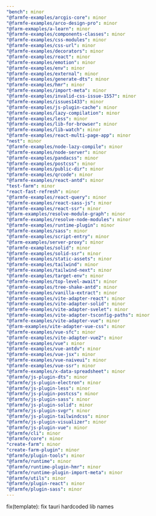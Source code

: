 ```yaml
---
"bench": minor
"@farmfe-examples/arcgis-core": minor
"@farmfe-examples/arco-design-pro": minor
"@farm-exmaples/a-learn": minor
"@farmfe-examples/components-classes": minor
"@farmfe-examples/css-modules": minor
"@farmfe-examples/css-url": minor
"@farmfe-examples/decorators": minor
"@farmfe-examples/react": minor
"@farmfe-examples/emotion": minor
"@farmfe-examples/env": minor
"@farmfe-examples/external": minor
"@farmfe-examples/generate-dts": minor
"@farmfe-examples/hmr": minor
"@farmfe-examples/import-meta": minor
"@farmfe-examples/invalid-css-issue-1557": minor
"@farmfe-examples/issues1433": minor
"@farmfe-examples/js-plugin-cache": minor
"@farmfe-examples/lazy-compilation": minor
"@farmfe-examples/less": minor
"@farmfe-examples/lib-for-browser": minor
"@farmfe-examples/lib-watch": minor
"@farmfe-examples/react-multi-page-app": minor
"nest": minor
"@farmfe-examples/node-lazy-compile": minor
"@farmfe-examples/node-server": minor
"@farmfe-examples/pandacss": minor
"@farmfe-examples/postcss": minor
"@farmfe-examples/public-dir": minor
"@farmfe-examples/qrcode": minor
"@farmfe-examples/react-antd": minor
"test-farm": minor
"react-fast-refresh": minor
"@farmfe-examples/react-query": minor
"@farmfe-examples/react-sass-js": minor
"@farmfe-examples/react-ssr": minor
"@farm-examples/resolve-module-graph": minor
"@farmfe-examples/resolve-node-modules": minor
"@farmfe-examples/runtime-plugin": minor
"@farmfe-examples/sass": minor
"@farmfe-examples/script-entry": minor
"@farm-examples/server-proxy": minor
"@farmfe-examples/solid": minor
"@farmfe-examples/solid-ssr": minor
"@farmfe-examples/static-assets": minor
"@farmfe-examples/tailwind": minor
"@farmfe-examples/tailwind-next": minor
"@farmfe-examples/target-env": minor
"@farmfe-examples/top-level-await": minor
"@farmfe-examples/tree-shake-antd": minor
"@farmfe-examples/vanilla-extract": minor
"@farmfe-examples/vite-adapter-react": minor
"@farmfe-examples/vite-adapter-solid": minor
"@farmfe-examples/vite-adapter-svelet": minor
"@farmfe-examples/vite-adapter-tsconfig-paths": minor
"@farmfe-examples/vite-adapter-vue": minor
"@farm-examples/vite-adapter-vue-css": minor
"@farmfe-examples/vue-sfc": minor
"@farmfe-examples/vite-adapter-vue2": minor
"@farmfe-examples/vue": minor
"@farmfe-examples/vue-antdv": minor
"@farmfe-examples/vue-jsx": minor
"@farmfe-examples/vue-naiveui": minor
"@farmfe-examples/vue-ssr": minor
"@farmfe-examples/x-data-spreadsheet": minor
"@farmfe/js-plugin-dts": minor
"@farmfe/js-plugin-electron": minor
"@farmfe/js-plugin-less": minor
"@farmfe/js-plugin-postcss": minor
"@farmfe/js-plugin-sass": minor
"@farmfe/js-plugin-solid": minor
"@farmfe/js-plugin-svgr": minor
"@farmfe/js-plugin-tailwindcss": minor
"@farmfe/js-plugin-visualizer": minor
"@farmfe/js-plugin-vue": minor
"@farmfe/cli": minor
"@farmfe/core": minor
"create-farm": minor
"create-farm-plugin": minor
"@farmfe/plugin-tools": minor
"@farmfe/runtime": minor
"@farmfe/runtime-plugin-hmr": minor
"@farmfe/runtime-plugin-import-meta": minor
"@farmfe/utils": minor
"@farmfe/plugin-react": minor
"@farmfe/plugin-sass": minor
---
```


fix(template): fix tauri hardcoded lib names
